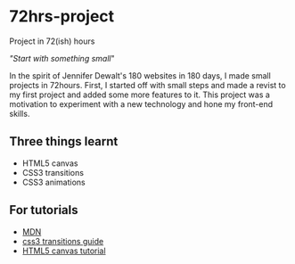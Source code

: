 72hrs-project
=============

Project in 72(ish) hours

*"Start with something small*"

In the spirit of Jennifer Dewalt's 180 websites in 180 days, I made small projects in 72hours. First, I started off with small steps and made a revist to my first project and added some more features to it.
This project was a motivation to experiment with a new technology and hone my front-end skills.

## Three things learnt
* HTML5 canvas 
* CSS3 transitions
* CSS3 animations

## For tutorials
* [MDN](https://developer.mozilla.org/en-US/docs/Web/Guide/CSS/Using_CSS_transitions)
* [css3 transitions guide](http://www.adobe.com/devnet/html5/articles/using-css3-transitions-a-comprehensive-guide.html)
* [HTML5 canvas tutorial](http://www.html5canvastutorials.com)
